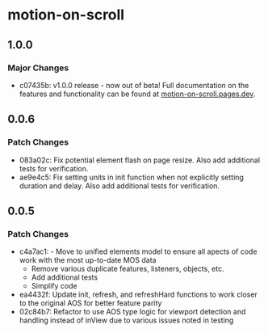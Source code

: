 # motion-on-scroll

## 1.0.0

### Major Changes

- c07435b: v1.0.0 release - now out of beta! Full documentation on the features and functionality can be found at [motion-on-scroll.pages.dev](https://motion-on-scroll.pages.dev/).

## 0.0.6

### Patch Changes

- 083a02c: Fix potential element flash on page resize. Also add additional tests for verification.
- ae9e4c5: Fix setting units in init function when not explicitly setting duration and delay. Also add additional tests for verification.

## 0.0.5

### Patch Changes

- c4a7ac1: - Move to unified elements model to ensure all apects of code work with the most up-to-date MOS data
  - Remove various duplicate features, listeners, objects, etc.
  - Add additional tests
  - Simplify code
- ea4432f: Update init, refresh, and refreshHard functions to work closer to the original AOS for better feature parity
- 02c84b7: Refactor to use AOS type logic for viewport detection and handling instead of inView due to various issues noted in testing
